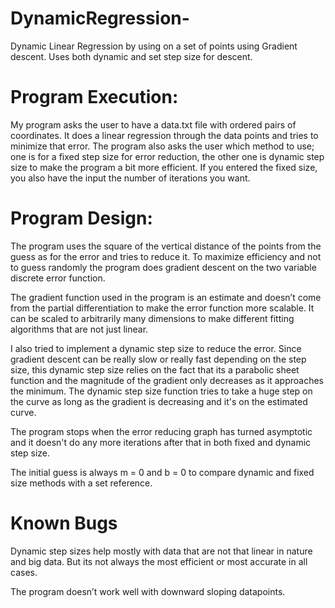 # DynamicRegression-
Dynamic Linear Regression by using on a set of points using Gradient descent. Uses both dynamic and set step size for descent.


# Program Execution:

My program asks the user to have a data.txt file with ordered pairs of coordinates.
It does a linear regression through the data points and tries to minimize that error.
The program also asks the user which method to use; one is for a fixed step size for error reduction, the other one is dynamic step size to make the program a bit more efficient. 
If you entered the fixed size, you also have the input the number of iterations you want. 

# Program Design:

The program uses the square of the vertical distance of the points from the guess as for the error and tries to reduce it. To maximize efficiency and not to guess randomly the program does gradient descent on the two variable discrete error function. 

The gradient function used in the program is an estimate and doesn’t come from the partial differentiation to make the error function more scalable. It can be scaled to arbitrarily many dimensions to make different fitting algorithms that are not just linear.

I also tried to implement a dynamic step size to reduce the error. Since gradient descent can be really slow or really fast depending on the step size, this dynamic step size relies on the fact that its a parabolic sheet function and the magnitude of the gradient only decreases as it approaches the minimum. 
The dynamic step size function tries to take a huge step on the curve as long as the gradient is decreasing and it's on the estimated curve.

The program stops when the error reducing graph has turned asymptotic and it doesn't do any more iterations after that in both fixed and dynamic step size.

The initial guess is always m = 0 and b = 0 to compare dynamic and fixed size methods with a set reference. 


# Known Bugs

Dynamic step sizes help mostly with data that are not that linear in nature and big data.
But its not always the most efficient or most accurate in all cases.

The program doesn’t work well with downward sloping datapoints. 



